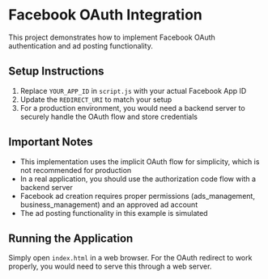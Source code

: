 # Facebook OAuth Integration

This project demonstrates how to implement Facebook OAuth authentication and ad posting functionality.

## Setup Instructions

1. Replace `YOUR_APP_ID` in `script.js` with your actual Facebook App ID
2. Update the `REDIRECT_URI` to match your setup
3. For a production environment, you would need a backend server to securely handle the OAuth flow and store credentials

## Important Notes

- This implementation uses the implicit OAuth flow for simplicity, which is not recommended for production
- In a real application, you should use the authorization code flow with a backend server
- Facebook ad creation requires proper permissions (ads_management, business_management) and an approved ad account
- The ad posting functionality in this example is simulated

## Running the Application

Simply open `index.html` in a web browser. For the OAuth redirect to work properly, you would need to serve this through a web server.